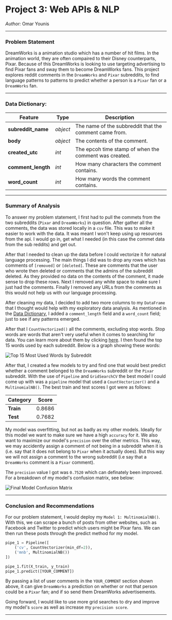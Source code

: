 # Project 3: Web APIs & NLP

_Author:_ Omar Younis

---

### Problem Statement

DreamWorks is a animation studio which has a number of hit films. In the animation world, they are often compaired to their Disney counterparts, Pixar. Because of this DreamWorks is looking to use targeting advertising to find Pixar fans and sway them to become DreamWorks fans. This project explores reddit comments in the `DreamWorks` and `Pixar` subreddits, to find language patterns to patterns to predict whether a person is a `Pixar` fan or a `DreamWorks` fan.

---

### Data Dictionary:
|Feature|Type|Description|
|---|---|---|
|**subreddit_name**|*object*|The name of the subbreddit that the comment came from.|
|**body**|*object*|The contents of the comment.|
|**created_utc**|*int*|The epcoh time stamp of when the comment was created.|
|**comment_length**|*int*|How many characters the comment contains.|
|**word_count**|*int*|How many words the comment contains.|

---

### Summary of Analysis

To answer my problem statement, I first had to pull the commets from the two subreddits (`Pixar` and `DreamWorks`) in question. After gather all the comments, the data was stored locally in a `csv` file. This was to make it easier to work with the data. It was meant I won't keep using up resources from the api. I would go in, get what I needed (in this case the commet data from the sub reddits) and get out.

After that I needed to clean up the data before I could vectorize it for natural language processing. The main things I did was to drop any rows which has comments of `[removed]` or `[deleted]`. These are comments that the user who wrote then deleted or comments that the admins of the subreddit deleted. As they provided no data on the contents of the comment, it made sense to drop these rows. Next I removed any white space to make sure I just had the comments. Finally I removed any URLs from the comments as this would not help us with our language processing.

After cleaning my data, I decided to add two more columns to my `DataFrame` that I thought would help with my exploratory data analysis. As mentioned in the [Data Dictionary](#Data-Dictionary:), I added a `comment_length` field and a `word_count` field; just to see if any patterns emerged.

After that I `CountVectorized()` all the comments, excluding stop words. Stop words are words that aren't very useful when it comes to searching for data. You can learn more about them by clicking [here](https://en.wikipedia.org/wiki/Stop_word). I then found the top 15 words used by each subreddit. Below is a graph showing these words:

![Top 15 Most Used Words by Subreddit](https://raw.git.generalassemb.ly/osyounis/dsir-82/master/projects/project-3/figures/Frequent%20Words%20Bases%20on%20Subreddit.jpg?token=AAAJHNCVF6R5FWUFRDWYZ6DBJCZPC)

After that, I created a few models to try and find one that would best predict whether a comment belonged to the `DreamWorks` subreddit or the `Pixar` subreddit. With the use of `Pipeline` and `GridSearchCV` the best model I could come up with was a `pipeline` model that used a `CountVectorizer()` and a `MultinomialNB()`. The best train and test scores I got were as follows:

|Category|Score|
|---|---|
|**Train**|0.8686|
|**Test**|0.7682|

My model was overfitting, but not as badly as my other models. Ideally for this model we want to make sure we have a high `accuracy` for it. We also want to maximize our model's `precision` over the other metrics. This way, we may accidently assign a comment of not being in a subreddit when it is (i.e. say that it does not belong to `Pixar` when it actually does). But this way we will not assign a comment to the wrong subreddit (i.e say that a `DreamWorks` comment is a `Pixar` comment).

The `precision` value I got was `0.7520` which can definately been improved. For a breakdown of my model's confusion matrix, see below:

![Final Model Confusion Matrix](https://raw.git.generalassemb.ly/osyounis/dsir-82/master/projects/project-3/figures/Confusion%20Matrix.jpg?token=AAAJHNGZUCVFT5YBQEMYE5TBJCZSQ)

---

### Conclusion and Recommendations

For our problem statement, I would deploy my `Model 1: MultinomialNB()`. With this, we can scrape a bunch of posts from other websites, such as Facebook and Twitter to predict which users might be Pixar fans. We can then run these posts through the predict method for my model.
``` python
pipe_1 = Pipeline([
    ('cv', CountVectorizer(min_df=2)),
    ('mnb', MultinomialNB())
])

pipe_1.fit(X_train, y_train)
pipe_1.predict([YOUR_COMMENT])
```

By passing a list of user comments in the `YOUR_COMMENT` section shown above, it can give `DreamWorks` a prediction on whether or not that person could be a `Pixar` fan; and if so send them DreamWorks advertisements.

Going forward, I would like to use more grid searches to dry and improve my model's `score` as well as increase my `precision score`.

---
